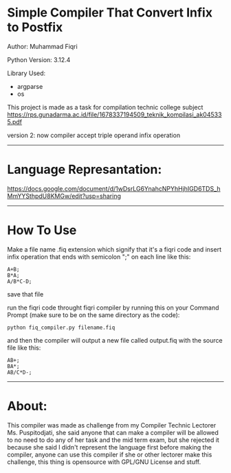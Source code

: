 # Simple Compiler That Convert Infix to Postfix

Author: Muhammad Fiqri

Python Version: 3.12.4

Library Used:
- argparse
- os

This project is made as a task for compilation technic college subject
https://rps.gunadarma.ac.id/file/1678337194509_teknik_kompilasi_ak045335.pdf

version 2: now compiler accept triple operand infix operation
<hr>

# Language Represantation:
https://docs.google.com/document/d/1wDsrLG6YnahcNPYhHjhIGD6TDS_hMmYYSthpdU8KMGw/edit?usp=sharing

<hr>

# How To Use

Make a file name .fiq extension which signify that it's a fiqri code and insert infix operation that ends with semicolon ";" on each line like this:
```
A+B;
B*A;
A/B*C-D;
```
save that file

run the fiqri code throught fiqri compiler by running this on your Command Prompt (make sure to be on the same directory as the code):
```
python fiq_compiler.py filename.fiq
```

and then the compiler will output a new file called output.fiq with the source file like this:
```
AB+;
BA*;
AB/C*D-;
```

<hr>

# About:
This compiler was made as challenge from my Compiler Technic Lectorer Ms. Puspitodjati, she said anyone that can make a compiler will be allowed to no need to do any of her task and the mid term exam, but she rejected it because she said I didn't represent the language first before making the compiler, anyone can use this compiler if she or other lectorer make this challenge, this thing is opensource with GPL/GNU License and stuff.
